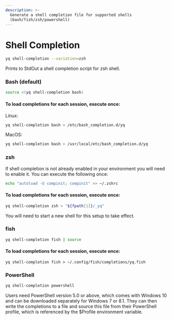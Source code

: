 ```yaml
---
description: >-
  Generate a shell completion file for supported shells
  (bash/fish/zsh/powershell)
---
```


# Shell Completion

```bash
yq shell-completion --variation=zsh
```

Prints to StdOut a shell completion script for zsh shell.

### Bash (default)

```bash
source <(yq shell-completion bash)
```

#### To load completions for each session, execute once:

Linux:

```bash
yq shell-completion bash > /etc/bash_completion.d/yq 
```

MacOS:

```bash
yq shell-completion bash > /usr/local/etc/bash_completion.d/yq
```

### zsh

If shell completion is not already enabled in your environment you will need to enable it.  You can execute the following once:

```bash
echo "autoload -U compinit; compinit" >> ~/.zshrc
```

#### To load completions for each session, execute once:

```bash
yq shell-completion zsh > "${fpath[1]}/_yq"
```

You will need to start a new shell for this setup to take effect.

### fish

```bash
yq shell-completion fish | source
```

#### To load completions for each session, execute once:

```
yq shell-completion fish > ~/.config/fish/completions/yq.fish
```

### PowerShell

```bash
yq shell-completion powershell
```

Users need PowerShell version 5.0 or above, which comes with Windows 10 and can be downloaded separately for Windows 7 or 8.1. They can then write the completions to a file and source this file from their PowerShell profile, which is referenced by the $Profile environment variable.
